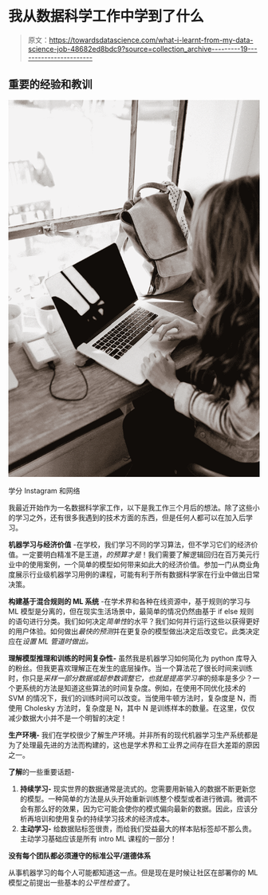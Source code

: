 # 我从数据科学工作中学到了什么

> 原文：<https://towardsdatascience.com/what-i-learnt-from-my-data-science-job-48682ed8bdc9?source=collection_archive---------19----------------------->

## 重要的经验和教训

![](img/3dfded6bd7247e3c4182b82ee90e659b.png)

学分 Instagram 和网络

我最近开始作为一名数据科学家工作，以下是我工作三个月后的想法。除了这些小的学习之外，还有很多我遇到的技术方面的东西，但是任何人都可以在加入后学习。

**机器学习与经济价值** -在学校，我们学习不同的学习算法，但不学习它们的经济价值。一定要明白精准不是王道，*的预算才是*！我们需要了解逻辑回归在百万美元行业中的使用案例，一个简单的模型如何带来如此大的经济价值。参加一门从商业角度展示行业级机器学习用例的课程，可能有利于所有数据科学家在行业中做出日常决策。

**构建基于混合规则的 ML 系统** -在学术界和各种在线资源中，基于规则的学习与 ML 模型是分离的，但在现实生活场景中，最简单的情况仍然由基于 if else 规则的语句进行分类。我们如何决定*简单性*的水平？我们如何并行运行这些以获得更好的用户体验。如何做出*最快的预测*并在更复杂的模型做出决定后改变它。此类决定应在*设置 ML 管道时做出。*

**理解模型推理和训练的时间复杂性-** 虽然我是机器学习如何简化为 python 库导入的粉丝。但我更喜欢理解正在发生的底层操作。当一个算法花了很长时间来训练时，你只是*采样一部分数据或超参数调整它，也就是提高学习率*的频率是多少？一个更系统的方法是知道这些算法的时间复杂度。例如，在使用不同优化技术的 SVM 的情况下，我们的训练时间可以改变。当使用牛顿方法时，复杂度是 N，而使用 Cholesky 方法时，复杂度是 N，其中 N 是训练样本的数量。在这里，仅仅减少数据大小并不是一个明智的决定！

**生产环境-** 我们在学校很少了解生产环境。并非所有的现代机器学习生产系统都是为了处理最先进的方法而构建的，这也是学术界和工业界之间存在巨大差距的原因之一。

**了解**的一些重要话题-

1.  **持续学习-** 现实世界的数据通常是流式的。您需要用新输入的数据不断更新您的模型。一种简单的方法是从头开始重新训练整个模型或者进行微调。微调不会有那么好的效果，因为它可能会使你的模式偏向最新的数据。因此，应该分析再培训和使用复杂的持续学习技术的经济成本。
2.  **主动学习-** 给数据贴标签很贵，而给我们受益最大的样本贴标签却不那么贵。主动学习基础应该是所有 intro ML 课程的一部分！

**没有每个团队都必须遵守的标准公平/道德体系**

从事机器学习的每个人可能都知道这一点。但是现在是时候让社区在部署你的 ML 模型之前提出一些基本的*公平性检查*了。